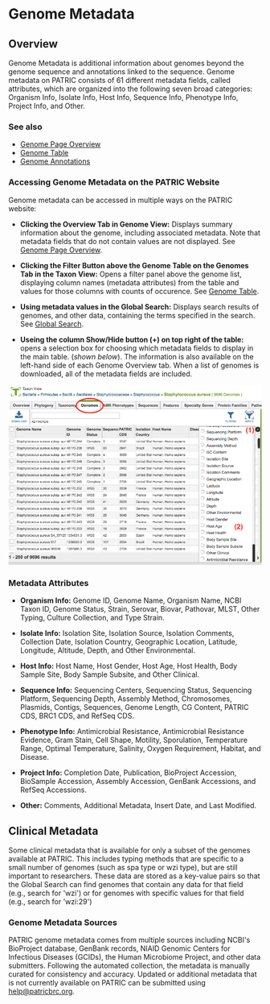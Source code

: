 # Genome Metadata

## Overview

Genome Metadata is additional information about genomes beyond the genome sequence and annotations linked to the sequence. Genome metadata on PATRIC consists of 61 different metadata fields, called attributes, which are organized into the following seven broad categories: Organism Info, Isolate Info, Host Info, Sequence Info, Phenotype Info, Project Info, and Other.

### See also
* [Genome Page Overview](../organisms_genome/overview.html)
* [Genome Table](../organisms_taxon/genome_table.html)
* [Genome Annotations](../organisms_taxon/genome_annotations.html)

### Accessing Genome Metadata on the PATRIC Website
Genome metadata can be accessed in multiple ways on the PATRIC website:

* **Clicking the Overview Tab in Genome View:** Displays summary information about the genome, including associated metadata. Note that metadata fields that do not contain values are not displayed. See [Genome Page Overview](../organisms_genome/overview.html).

* **Clicking the Filter Button above the Genome Table on the Genomes Tab in the Taxon View:** Opens a filter panel above the genome list, displaying column names (metadata attributes) from the table and values for those columns with counts of occurence. See [Genome Table](../organisms_taxon/genome_table.html).

* **Using metadata values in the Global Search:** Displays search results of genomes, and other data, containing the terms specified in the search. See [Global Search](../global_search.html).

* **Useing the column Show/Hide button (+) on top right of the table:**  opens a selection box for choosing which metadata fields to display in the main table. (*shown below*). The information is also available on the left-hand side of each Genome Overview tab. When a list of genomes is downloaded, all of the metadata fields are included.

![Metadata Fields Show/Hide](../images/other_clinical_metadata_fields.png)

### Metadata Attributes

* **Organism Info:** Genome ID, Genome Name, Organism Name, NCBI Taxon ID, Genome Status, Strain, Serovar, Biovar, Pathovar, MLST, Other Typing, Culture Collection, and Type Strain.

* **Isolate Info:** Isolation Site, Isolation Source, Isolation Comments, Collection Date, Isolation Country, Geographic Location, Latitude, Longitude, Altitude, Depth, and Other Environmental.

* **Host Info:** Host Name, Host Gender, Host Age, Host Health, Body Sample Site, Body Sample Subsite, and Other Clinical.

* **Sequence Info:** Sequencing Centers, Sequencing Status, Sequencing Platform, Sequencing Depth, Assembly Method, Chromosomes, Plasmids, Contigs, Sequences, Genome Length, CG Content, PATRIC CDS, BRC1 CDS, and RefSeq CDS.

* **Phenotype Info:** Antimicrobial Resistance, Antimicrobial Resistance Evidence, Gram Stain, Cell Shape, Motility, Sporulation, Temperature Range, Optimal Temperature, Salinity, Oxygen Requirement, Habitat, and Disease.

* **Project Info:** Completion Date, Publication, BioProject Accession, BioSample Accession, Assembly Accession, GenBank Accessions, and RefSeq Accessions.

* **Other:** Comments, Additional Metadata, Insert Date, and Last Modified.

## Clinical Metadata
Some clinical metadata that is available for only a subset of the genomes available at PATRIC. This includes typing methods that are specific to a small number of genomes (such as spa type or wzi type), but are still important to researchers. These data are stored as a key-value pairs so that the Global Search can find genomes that contain any data for that field (e.g., search for 'wzi') or for genomes with specific values for that field (e.g., search for 'wzi:29')

### Genome Metadata Sources
PATRIC genome metadata comes from multiple sources including NCBI's BioProject database, GenBank records, NIAID Genomic Centers for Infectious Diseases (GCIDs), the Human Microbiome Project, and other data submitters. Following the automated collection, the metadata is manually curated for consistency and accuracy. Updated or additional metadata that is not currently available on PATRIC can be submitted using [help@patricbrc.org](mailto:help@patricbrc.org).
